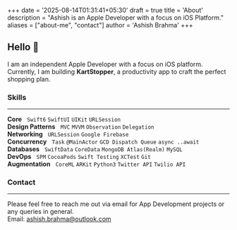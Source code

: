 +++
date = '2025-08-14T01:31:41+05:30'
draft = true
title = 'About'
description = "Ashish is an Apple Developer with a focus on iOS Platform."
aliases = ["about-me", "contact"]
author = 'Ashish Brahma'
+++


## Hello 👋 

I am an independent Apple Developer with a focus on iOS platform.   
Currently, I am building **KartStopper**, a productivity app to craft the perfect shopping plan.

### Skills
---

**Core** &nbsp; `Swift6` `SwiftUI` `UIKit` `URLSession`  
**Design Patterns**  &nbsp; `MVC` `MVVM` `Observation` `Delegation`  
**Networking** &nbsp; `URLSession` `Google Firebase`  
**Concurrency** &nbsp; `Task` `@MainActor` `GCD Dispatch Queue` `async ..await`  
**Databases** &nbsp; `SwiftData` `CoreData` `MongoDB Atlas(Realm)` `MySQL`    
**DevOps** &nbsp; `SPM` `CocoaPods` `Swift Testing` `XCTest` `Git`  
**Augmentation** &nbsp; `CoreML` `ARKit` `Python3` `Twitter API` `Twilio API`

### Contact
---

Please feel free to reach me out via email for App Development projects or any queries in general.  
Email: [ashish.brahma@outlook.com](mailto:ashish.brahma@outlook.com)

